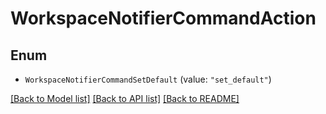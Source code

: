 # WorkspaceNotifierCommandAction

## Enum


* `WorkspaceNotifierCommandSetDefault` (value: `"set_default"`)


[[Back to Model list]](../README.md#documentation-for-models) [[Back to API list]](../README.md#documentation-for-api-endpoints) [[Back to README]](../README.md)


